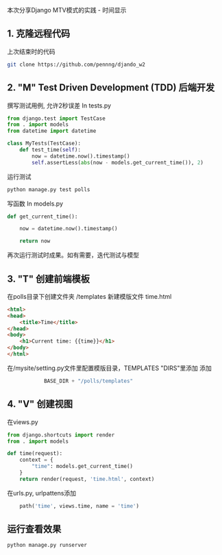 本次分享Django MTV模式的实践 - 时间显示

## 1. 克隆远程代码
上次结束时的代码
```bash
git clone https://github.com/pennng/djando_w2

```

## 2. "M" Test Driven Development (TDD) 后端开发
撰写测试用例, 允许2秒误差 In tests.py  
```python
from django.test import TestCase
from . import models
from datetime import datetime

class MyTests(TestCase):
    def test_time(self):
        now = datetime.now().timestamp()
        self.assertLess(abs(now - models.get_current_time()), 2)
```
运行测试
```bash
python manage.py test polls
```
写函数 In models.py
```python
def get_current_time():

    now = datetime.now().timestamp()

    return now

```
再次运行测试时成果。如有需要，迭代测试与模型

## 3. "T" 创建前端模板
在polls目录下创建文件夹 /templates
新建模版文件 time.html
```html
<html>
<head>
    <title>Time</title>
</head>
<body>
    <h1>Current time: {{time}}</h1>
</body>
</html>
```
在/mysite/setting.py文件里配置模版目录，TEMPLATES "DIRS"里添加
添加
```python
            BASE_DIR + "/polls/templates"
```

## 4. "V" 创建视图
在views.py
```python
from django.shortcuts import render
from . import models

def time(request):
    context = {
        "time": models.get_current_time()
    }
    return render(request, 'time.html', context)
```

在urls.py, urlpattens添加
```python
    path('time', views.time, name = 'time')
```

## 运行查看效果
```bash
python manage.py runserver
```